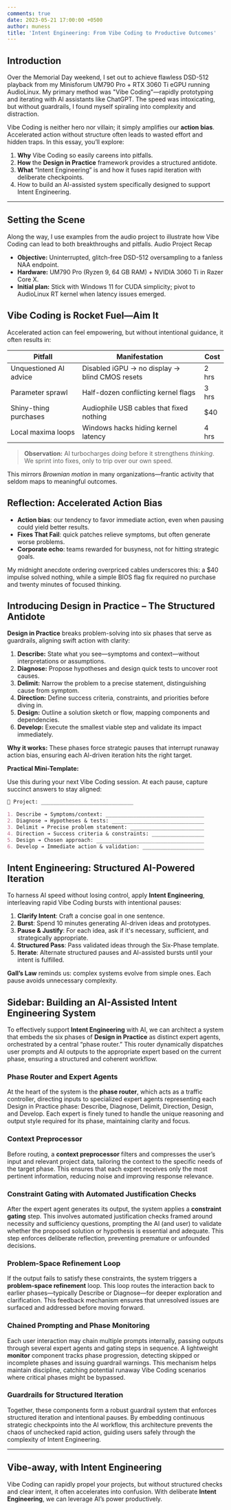 ```yaml
---
comments: true
date: 2023-05-21 17:00:00 +0500
author: muness
title: 'Intent Engineering: From Vibe Coding to Productive Outcomes'
---
```


## Introduction

Over the Memorial Day weekend, I set out to achieve flawless DSD-512 playback from my Minisforum UM790 Pro + RTX 3060 Ti eGPU running AudioLinux. My primary method was "Vibe Coding"—rapidly prototyping and iterating with AI assistants like ChatGPT. The speed was intoxicating, but without guardrails, I found myself spiraling into complexity and distraction.

Vibe Coding is neither hero nor villain; it simply amplifies our **action bias**. Accelerated action without structure often leads to wasted effort and hidden traps. In this essay, you’ll explore:

1. **Why** Vibe Coding so easily careens into pitfalls.
2. **How** the **Design in Practice** framework provides a structured antidote.
3. **What** “Intent Engineering” is and how it fuses rapid iteration with deliberate checkpoints.
4. How to build an AI-assisted system specifically designed to support Intent Engineering.

---

## Setting the Scene

Along the way, I use examples from the audio project to illustrate how Vibe Coding can lead to both breakthroughs and pitfalls.
Audio Project Recap

* **Objective:** Uninterrupted, glitch-free DSD-512 oversampling to a fanless NAA endpoint.
* **Hardware:** UM790 Pro (Ryzen 9, 64 GB RAM) + NVIDIA 3060 Ti in Razer Core X.
* **Initial plan:** Stick with Windows 11 for CUDA simplicity; pivot to AudioLinux RT kernel when latency issues emerged.

## Vibe Coding is Rocket Fuel—Aim It

Accelerated action can feel empowering, but without intentional guidance, it often results in:

| Pitfall                | Manifestation                                  | Cost  |
| ---------------------- | ---------------------------------------------- | ----- |
| Unquestioned AI advice | Disabled iGPU → no display → blind CMOS resets | 2 hrs |
| Parameter sprawl       | Half-dozen conflicting kernel flags            | 3 hrs |
| Shiny-thing purchases  | Audiophile USB cables that fixed nothing       | \$40  |
| Local maxima loops     | Windows hacks hiding kernel latency            | 4 hrs |

> **Observation:** AI turbocharges *doing* before it strengthens *thinking*. We sprint into fixes, only to trip over our own speed.

This mirrors _Brownian motion_ in many organizations—frantic activity that seldom maps to meaningful outcomes.

## Reflection: Accelerated Action Bias

* **Action bias**: our tendency to favor immediate action, even when pausing could yield better results.
* **Fixes That Fail**: quick patches relieve symptoms, but often generate worse problems.
* **Corporate echo**: teams rewarded for busyness, not for hitting strategic goals.

My midnight anecdote ordering overpriced cables underscores this: a \$40 impulse solved nothing, while a simple BIOS flag fix required no purchase and twenty minutes of focused thinking.

## Introducing **Design in Practice** – The Structured Antidote

**Design in Practice** breaks problem-solving into six phases that serve as guardrails, aligning swift action with clarity:

1. **Describe:** State what you see—symptoms and context—without interpretations or assumptions.
2. **Diagnose:** Propose hypotheses and design quick tests to uncover root causes.
3. **Delimit:** Narrow the problem to a precise statement, distinguishing cause from symptom.
4. **Direction:** Define success criteria, constraints, and priorities before diving in.
5. **Design:** Outline a solution sketch or flow, mapping components and dependencies.
6. **Develop:** Execute the smallest viable step and validate its impact immediately.

**Why it works:** These phases force strategic pauses that interrupt runaway action bias, ensuring each AI-driven iteration hits the right target.

**Practical Mini-Template:**

Use this during your next Vibe Coding session. At each pause, capture succinct answers to stay aligned:

```markdown
🔖 Project: ______________________________

1. Describe ➔ Symptoms/context: ________________________________
2. Diagnose ➔ Hypotheses & tests: ______________________________
3. Delimit ➔ Precise problem statement: ________________________
4. Direction ➔ Success criteria & constraints: _________________
5. Design ➔ Chosen approach: ___________________________________
6. Develop ➔ Immediate action & validation: ____________________
```

## Intent Engineering: Structured AI-Powered Iteration

To harness AI speed without losing control, apply **Intent Engineering**, interleaving rapid Vibe Coding bursts with intentional pauses:

1. **Clarify Intent**: Craft a concise goal in one sentence.
2. **Burst**: Spend 10 minutes generating AI-driven ideas and prototypes.
3. **Pause & Justify**: For each idea, ask if it's necessary, sufficient, and strategically appropriate.
4. **Structured Pass**: Pass validated ideas through the Six-Phase template.
5. **Iterate**: Alternate structured pauses and AI-assisted bursts until your intent is fulfilled.

**Gall’s Law** reminds us: complex systems evolve from simple ones. Each pause avoids unnecessary complexity.

## Sidebar: Building an AI-Assisted Intent Engineering System

To effectively support **Intent Engineering** with AI, we can architect a system that embeds the six phases of **Design in Practice** as distinct expert agents, orchestrated by a central “phase router.” This router dynamically dispatches user prompts and AI outputs to the appropriate expert based on the current phase, ensuring a structured and coherent workflow.

### Phase Router and Expert Agents

At the heart of the system is the **phase router**, which acts as a traffic controller, directing inputs to specialized expert agents representing each Design in Practice phase: Describe, Diagnose, Delimit, Direction, Design, and Develop. Each expert is finely tuned to handle the unique reasoning and output style required for its phase, maintaining clarity and focus.

### Context Preprocessor

Before routing, a **context preprocessor** filters and compresses the user’s input and relevant project data, tailoring the context to the specific needs of the target phase. This ensures that each expert receives only the most pertinent information, reducing noise and improving response relevance.

### Constraint Gating with Automated Justification Checks

After the expert agent generates its output, the system applies a **constraint gating** step. This involves automated justification checks framed around necessity and sufficiency questions, prompting the AI (and user) to validate whether the proposed solution or hypothesis is essential and adequate. This step enforces deliberate reflection, preventing premature or unfounded decisions.

### Problem-Space Refinement Loop

If the output fails to satisfy these constraints, the system triggers a **problem-space refinement** loop. This loop routes the interaction back to earlier phases—typically Describe or Diagnose—for deeper exploration and clarification. This feedback mechanism ensures that unresolved issues are surfaced and addressed before moving forward.

### Chained Prompting and Phase Monitoring

Each user interaction may chain multiple prompts internally, passing outputs through several expert agents and gating steps in sequence. A lightweight **monitor** component tracks phase progression, detecting skipped or incomplete phases and issuing guardrail warnings. This mechanism helps maintain discipline, catching potential runaway Vibe Coding scenarios where critical phases might be bypassed.

### Guardrails for Structured Iteration

Together, these components form a robust guardrail system that enforces structured iteration and intentional pauses. By embedding continuous strategic checkpoints into the AI workflow, this architecture prevents the chaos of unchecked rapid action, guiding users safely through the complexity of Intent Engineering.

---

## Vibe-away, with Intent Engineering

Vibe Coding can rapidly propel your projects, but without structured checks and clear intent, it often accelerates into confusion. With deliberate **Intent Engineering**, we can leverage AI’s power productively.
